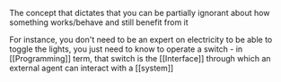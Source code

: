 The concept that dictates that you can be partially ignorant about how something works/behave and still benefit from it

For instance, you don't need to be an expert on electricity to be able to toggle the lights, you just need to know to operate a switch - in [[Programming]] term, that switch is the [[Interface]] through which an external agent can interact with a [[system]]